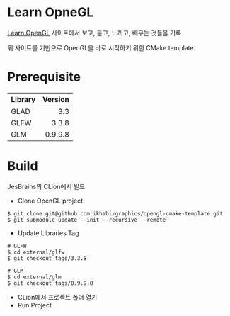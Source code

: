 # Learn OpneGL

[Learn OpenGL](https://learnopengl.com/) 사이트에서 보고, 듣고, 느끼고, 배우는 것들을 기록

위 사이트를 기반으로 OpenGL을 바로 시작하기 위한 CMake template.


# Prerequisite

| Library | Version |
|:--------|--------:|
| GLAD    |     3.3 |
| GLFW    |   3.3.8 |
| GLM     | 0.9.9.8 |


# Build

JesBrains의 CLion에서 빌드

- Clone OpenGL project
```commandline
$ git clone git@github.com:ikhabi-graphics/opengl-cmake-template.git
$ git submodule update --init --recursive --remote
```

- Update Libraries Tag
```commandline
# GLFW
$ cd external/glfw
$ git checkout tags/3.3.8

# GLM
$ cd external/glm
$ git checkout tags/0.9.9.8
```

- CLion에서 프로젝트 폴더 열기
- Run Project
